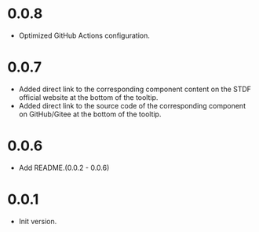 # 0.0.8

- Optimized GitHub Actions configuration.

# 0.0.7

- Added direct link to the corresponding component content on the STDF official website at the bottom of the tooltip.
- Added direct link to the source code of the corresponding component on GitHub/Gitee at the bottom of the tooltip.

# 0.0.6

- Add README.(0.0.2 - 0.0.6)

# 0.0.1

- Init version.